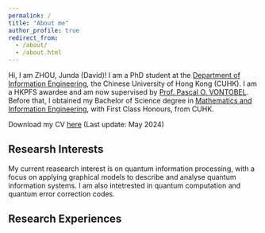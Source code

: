 ```yaml
---
permalink: /
title: "About me"
author_profile: true
redirect_from: 
  - /about/
  - /about.html
---
```


Hi, I am ZHOU, Junda (David)! I am a PhD student at the [Department of Information Engineering](https://www.ie.cuhk.edu.hk/), the Chinese University of Hong Kong (CUHK). I am a HKPFS awardee and am now supervised by [Prof. Pascal O. VONTOBEL](https://sites.google.com/site/pascalvontobel/). Before that, I obtained my Bachelor of Science degree in [Mathematics and Information Engineering](https://www.ie.cuhk.edu.hk/programmes/bsc-in-mieg/), with First Class Honours, from CUHK.

Download my CV [here](https://zdivad.github.io/files/CV_ZHOUJunda.pdf) (Last update: May 2024)

## Researsh Interests

My current reasearch interest is on quantum information processing, with a focus on applying graphical models to describe and analyse quantum information systems. I am also intetrested in quantum computation and quantum error correction codes.

## Research Experiences